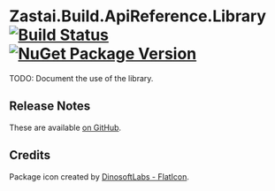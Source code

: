 # Zastai.Build.ApiReference.Library [![Build Status][CI-S]][CI-L] [![NuGet Package Version][NuGet-S]][NuGet-L]

TODO: Document the use of the library.

## Release Notes

These are available [on GitHub][GHReleases].

## Credits

Package icon created by [DinosoftLabs - FlatIcon][PackageIcon].

[CI-S]: https://github.com/Zastai/Zastai.Build.APIReference/actions/workflows/build.yml/badge.svg
[CI-L]: https://github.com/Zastai/Zastai.Build.APIReference/actions/workflows/build.yml

[NuGet-S]: https://img.shields.io/nuget/v/Zastai.Build.ApiReference.Library
[NuGet-L]: https://www.nuget.org/packages/Zastai.Build.ApiReference.Library

[GHReleases]: https://github.com/Zastai/Zastai.Build.APIReference/releases
[PackageIcon]: https://www.flaticon.com/free-icon/browser_718064
